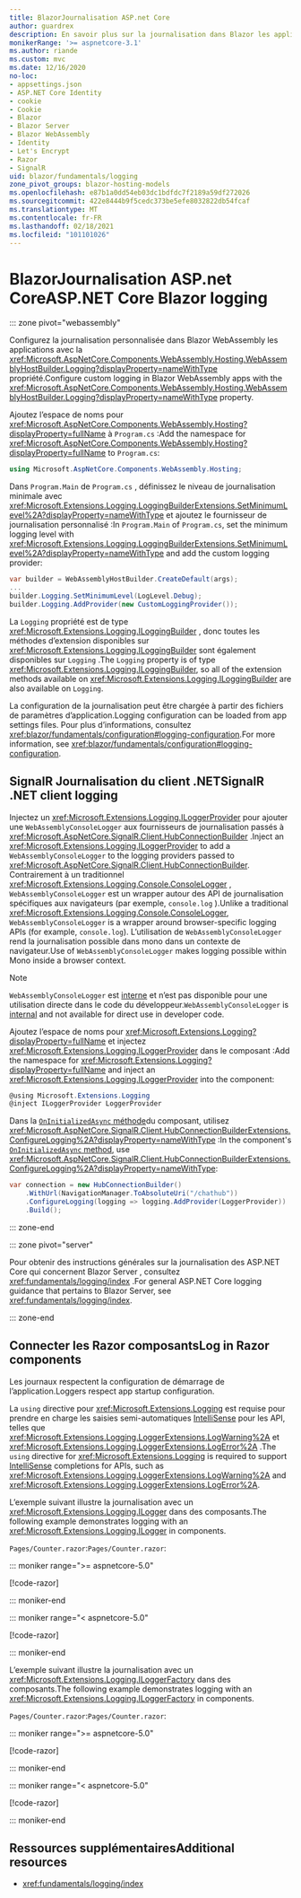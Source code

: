 ```yaml
---
title: BlazorJournalisation ASP.net Core
author: guardrex
description: En savoir plus sur la journalisation dans Blazor les applications, y compris la configuration du niveau de journalisation et comment écrire des messages de journal à partir de Razor composants.
monikerRange: '>= aspnetcore-3.1'
ms.author: riande
ms.custom: mvc
ms.date: 12/16/2020
no-loc:
- appsettings.json
- ASP.NET Core Identity
- cookie
- Cookie
- Blazor
- Blazor Server
- Blazor WebAssembly
- Identity
- Let's Encrypt
- Razor
- SignalR
uid: blazor/fundamentals/logging
zone_pivot_groups: blazor-hosting-models
ms.openlocfilehash: e87b1a0dd54eb03dc1bdfdc7f2189a59df272026
ms.sourcegitcommit: 422e8444b9f5cedc373be5efe8032822db54fcaf
ms.translationtype: MT
ms.contentlocale: fr-FR
ms.lasthandoff: 02/18/2021
ms.locfileid: "101101026"
---
```

# <a name="aspnet-core-blazor-logging"></a><span data-ttu-id="121d6-103">BlazorJournalisation ASP.net Core</span><span class="sxs-lookup"><span data-stu-id="121d6-103">ASP.NET Core Blazor logging</span></span>

::: zone pivot="webassembly"

<span data-ttu-id="121d6-104">Configurez la journalisation personnalisée dans Blazor WebAssembly les applications avec la <xref:Microsoft.AspNetCore.Components.WebAssembly.Hosting.WebAssemblyHostBuilder.Logging?displayProperty=nameWithType> propriété.</span><span class="sxs-lookup"><span data-stu-id="121d6-104">Configure custom logging in Blazor WebAssembly apps with the <xref:Microsoft.AspNetCore.Components.WebAssembly.Hosting.WebAssemblyHostBuilder.Logging?displayProperty=nameWithType> property.</span></span>

<span data-ttu-id="121d6-105">Ajoutez l’espace de noms pour <xref:Microsoft.AspNetCore.Components.WebAssembly.Hosting?displayProperty=fullName> à `Program.cs` :</span><span class="sxs-lookup"><span data-stu-id="121d6-105">Add the namespace for <xref:Microsoft.AspNetCore.Components.WebAssembly.Hosting?displayProperty=fullName> to `Program.cs`:</span></span>

```csharp
using Microsoft.AspNetCore.Components.WebAssembly.Hosting;
```

<span data-ttu-id="121d6-106">Dans `Program.Main` de `Program.cs` , définissez le niveau de journalisation minimale avec <xref:Microsoft.Extensions.Logging.LoggingBuilderExtensions.SetMinimumLevel%2A?displayProperty=nameWithType> et ajoutez le fournisseur de journalisation personnalisé :</span><span class="sxs-lookup"><span data-stu-id="121d6-106">In `Program.Main` of `Program.cs`, set the minimum logging level with <xref:Microsoft.Extensions.Logging.LoggingBuilderExtensions.SetMinimumLevel%2A?displayProperty=nameWithType> and add the custom logging provider:</span></span>

```csharp
var builder = WebAssemblyHostBuilder.CreateDefault(args);
...
builder.Logging.SetMinimumLevel(LogLevel.Debug);
builder.Logging.AddProvider(new CustomLoggingProvider());
```

<span data-ttu-id="121d6-107">La `Logging` propriété est de type <xref:Microsoft.Extensions.Logging.ILoggingBuilder> , donc toutes les méthodes d’extension disponibles sur <xref:Microsoft.Extensions.Logging.ILoggingBuilder> sont également disponibles sur `Logging` .</span><span class="sxs-lookup"><span data-stu-id="121d6-107">The `Logging` property is of type <xref:Microsoft.Extensions.Logging.ILoggingBuilder>, so all of the extension methods available on <xref:Microsoft.Extensions.Logging.ILoggingBuilder> are also available on `Logging`.</span></span>

<span data-ttu-id="121d6-108">La configuration de la journalisation peut être chargée à partir des fichiers de paramètres d’application.</span><span class="sxs-lookup"><span data-stu-id="121d6-108">Logging configuration can be loaded from app settings files.</span></span> <span data-ttu-id="121d6-109">Pour plus d’informations, consultez <xref:blazor/fundamentals/configuration#logging-configuration>.</span><span class="sxs-lookup"><span data-stu-id="121d6-109">For more information, see <xref:blazor/fundamentals/configuration#logging-configuration>.</span></span>

## <a name="signalr-net-client-logging"></a><span data-ttu-id="121d6-110">SignalR Journalisation du client .NET</span><span class="sxs-lookup"><span data-stu-id="121d6-110">SignalR .NET client logging</span></span>

<span data-ttu-id="121d6-111">Injectez un <xref:Microsoft.Extensions.Logging.ILoggerProvider> pour ajouter une `WebAssemblyConsoleLogger` aux fournisseurs de journalisation passés à <xref:Microsoft.AspNetCore.SignalR.Client.HubConnectionBuilder> .</span><span class="sxs-lookup"><span data-stu-id="121d6-111">Inject an <xref:Microsoft.Extensions.Logging.ILoggerProvider> to add a `WebAssemblyConsoleLogger` to the logging providers passed to <xref:Microsoft.AspNetCore.SignalR.Client.HubConnectionBuilder>.</span></span> <span data-ttu-id="121d6-112">Contrairement à un traditionnel <xref:Microsoft.Extensions.Logging.Console.ConsoleLogger> , `WebAssemblyConsoleLogger` est un wrapper autour des API de journalisation spécifiques aux navigateurs (par exemple, `console.log` ).</span><span class="sxs-lookup"><span data-stu-id="121d6-112">Unlike a traditional <xref:Microsoft.Extensions.Logging.Console.ConsoleLogger>, `WebAssemblyConsoleLogger` is a wrapper around browser-specific logging APIs (for example, `console.log`).</span></span> <span data-ttu-id="121d6-113">L’utilisation de `WebAssemblyConsoleLogger` rend la journalisation possible dans mono dans un contexte de navigateur.</span><span class="sxs-lookup"><span data-stu-id="121d6-113">Use of `WebAssemblyConsoleLogger` makes logging possible within Mono inside a browser context.</span></span>

> [!NOTE]
> <span data-ttu-id="121d6-114">`WebAssemblyConsoleLogger` est [interne](/dotnet/csharp/language-reference/keywords/internal) et n’est pas disponible pour une utilisation directe dans le code du développeur.</span><span class="sxs-lookup"><span data-stu-id="121d6-114">`WebAssemblyConsoleLogger` is [internal](/dotnet/csharp/language-reference/keywords/internal) and not available for direct use in developer code.</span></span>

<span data-ttu-id="121d6-115">Ajoutez l’espace de noms pour <xref:Microsoft.Extensions.Logging?displayProperty=fullName> et injectez <xref:Microsoft.Extensions.Logging.ILoggerProvider> dans le composant :</span><span class="sxs-lookup"><span data-stu-id="121d6-115">Add the namespace for <xref:Microsoft.Extensions.Logging?displayProperty=fullName> and inject an <xref:Microsoft.Extensions.Logging.ILoggerProvider> into the component:</span></span>

```csharp
@using Microsoft.Extensions.Logging
@inject ILoggerProvider LoggerProvider
```

<span data-ttu-id="121d6-116">Dans la [ `OnInitializedAsync` méthode](xref:blazor/components/lifecycle#component-initialization-methods)du composant, utilisez <xref:Microsoft.AspNetCore.SignalR.Client.HubConnectionBuilderExtensions.ConfigureLogging%2A?displayProperty=nameWithType> :</span><span class="sxs-lookup"><span data-stu-id="121d6-116">In the component's [`OnInitializedAsync` method](xref:blazor/components/lifecycle#component-initialization-methods), use <xref:Microsoft.AspNetCore.SignalR.Client.HubConnectionBuilderExtensions.ConfigureLogging%2A?displayProperty=nameWithType>:</span></span>

```csharp
var connection = new HubConnectionBuilder()
    .WithUrl(NavigationManager.ToAbsoluteUri("/chathub"))
    .ConfigureLogging(logging => logging.AddProvider(LoggerProvider))
    .Build();
```

::: zone-end

::: zone pivot="server"

<span data-ttu-id="121d6-117">Pour obtenir des instructions générales sur la journalisation des ASP.NET Core qui concernent Blazor Server , consultez <xref:fundamentals/logging/index> .</span><span class="sxs-lookup"><span data-stu-id="121d6-117">For general ASP.NET Core logging guidance that pertains to Blazor Server, see <xref:fundamentals/logging/index>.</span></span>

::: zone-end

## <a name="log-in-razor-components"></a><span data-ttu-id="121d6-118">Connecter les Razor composants</span><span class="sxs-lookup"><span data-stu-id="121d6-118">Log in Razor components</span></span>

<span data-ttu-id="121d6-119">Les journaux respectent la configuration de démarrage de l’application.</span><span class="sxs-lookup"><span data-stu-id="121d6-119">Loggers respect app startup configuration.</span></span>

<span data-ttu-id="121d6-120">La `using` directive pour <xref:Microsoft.Extensions.Logging> est requise pour prendre en charge les saisies semi-automatiques [IntelliSense](/visualstudio/ide/using-intellisense) pour les API, telles que <xref:Microsoft.Extensions.Logging.LoggerExtensions.LogWarning%2A> et <xref:Microsoft.Extensions.Logging.LoggerExtensions.LogError%2A> .</span><span class="sxs-lookup"><span data-stu-id="121d6-120">The `using` directive for <xref:Microsoft.Extensions.Logging> is required to support [IntelliSense](/visualstudio/ide/using-intellisense) completions for APIs, such as <xref:Microsoft.Extensions.Logging.LoggerExtensions.LogWarning%2A> and <xref:Microsoft.Extensions.Logging.LoggerExtensions.LogError%2A>.</span></span>

<span data-ttu-id="121d6-121">L’exemple suivant illustre la journalisation avec un <xref:Microsoft.Extensions.Logging.ILogger> dans des composants.</span><span class="sxs-lookup"><span data-stu-id="121d6-121">The following example demonstrates logging with an <xref:Microsoft.Extensions.Logging.ILogger> in components.</span></span>

<span data-ttu-id="121d6-122">`Pages/Counter.razor`:</span><span class="sxs-lookup"><span data-stu-id="121d6-122">`Pages/Counter.razor`:</span></span>

::: moniker range=">= aspnetcore-5.0"

[!code-razor[](~/blazor/common/samples/5.x/BlazorSample_WebAssembly/Pages/logging/Counter1.razor?highlight=3,16)]

::: moniker-end

::: moniker range="< aspnetcore-5.0"

[!code-razor[](~/blazor/common/samples/3.x/BlazorSample_WebAssembly/Pages/logging/Counter1.razor?highlight=3,16)]

::: moniker-end

<span data-ttu-id="121d6-123">L’exemple suivant illustre la journalisation avec un <xref:Microsoft.Extensions.Logging.ILoggerFactory> dans des composants.</span><span class="sxs-lookup"><span data-stu-id="121d6-123">The following example demonstrates logging with an <xref:Microsoft.Extensions.Logging.ILoggerFactory> in components.</span></span>

<span data-ttu-id="121d6-124">`Pages/Counter.razor`:</span><span class="sxs-lookup"><span data-stu-id="121d6-124">`Pages/Counter.razor`:</span></span>

::: moniker range=">= aspnetcore-5.0"

[!code-razor[](~/blazor/common/samples/5.x/BlazorSample_WebAssembly/Pages/logging/Counter2.razor?highlight=3,16-17)]

::: moniker-end

::: moniker range="< aspnetcore-5.0"

[!code-razor[](~/blazor/common/samples/3.x/BlazorSample_WebAssembly/Pages/logging/Counter2.razor?highlight=3,16-17)]

::: moniker-end

## <a name="additional-resources"></a><span data-ttu-id="121d6-125">Ressources supplémentaires</span><span class="sxs-lookup"><span data-stu-id="121d6-125">Additional resources</span></span>

* <xref:fundamentals/logging/index>
